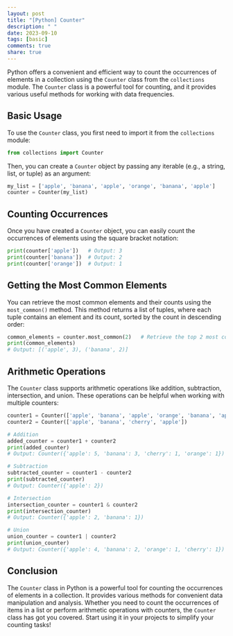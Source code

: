 ```yaml
---
layout: post
title: "[Python] Counter"
description: " "
date: 2023-09-10
tags: [basic]
comments: true
share: true
---
```


Python offers a convenient and efficient way to count the occurrences of elements in a collection using the `Counter` class from the `collections` module. The `Counter` class is a powerful tool for counting, and it provides various useful methods for working with data frequencies.

## Basic Usage

To use the `Counter` class, you first need to import it from the `collections` module:

```python
from collections import Counter
```

Then, you can create a `Counter` object by passing any iterable (e.g., a string, list, or tuple) as an argument:

```python
my_list = ['apple', 'banana', 'apple', 'orange', 'banana', 'apple']
counter = Counter(my_list)
```

## Counting Occurrences

Once you have created a `Counter` object, you can easily count the occurrences of elements using the square bracket notation:

```python
print(counter['apple'])   # Output: 3
print(counter['banana'])  # Output: 2
print(counter['orange'])  # Output: 1
```

## Getting the Most Common Elements

You can retrieve the most common elements and their counts using the `most_common()` method. This method returns a list of tuples, where each tuple contains an element and its count, sorted by the count in descending order:

```python
common_elements = counter.most_common(2)   # Retrieve the top 2 most common elements
print(common_elements)
# Output: [('apple', 3), ('banana', 2)]
```

## Arithmetic Operations

The `Counter` class supports arithmetic operations like addition, subtraction, intersection, and union. These operations can be helpful when working with multiple counters:

```python
counter1 = Counter(['apple', 'banana', 'apple', 'orange', 'banana', 'apple'])
counter2 = Counter(['apple', 'banana', 'cherry', 'apple'])

# Addition
added_counter = counter1 + counter2
print(added_counter)
# Output: Counter({'apple': 5, 'banana': 3, 'cherry': 1, 'orange': 1})

# Subtraction
subtracted_counter = counter1 - counter2
print(subtracted_counter)
# Output: Counter({'apple': 2})

# Intersection
intersection_counter = counter1 & counter2
print(intersection_counter)
# Output: Counter({'apple': 2, 'banana': 1})

# Union
union_counter = counter1 | counter2
print(union_counter)
# Output: Counter({'apple': 4, 'banana': 2, 'orange': 1, 'cherry': 1})
```

## Conclusion

The `Counter` class in Python is a powerful tool for counting the occurrences of elements in a collection. It provides various methods for convenient data manipulation and analysis. Whether you need to count the occurrences of items in a list or perform arithmetic operations with counters, the `Counter` class has got you covered. Start using it in your projects to simplify your counting tasks!